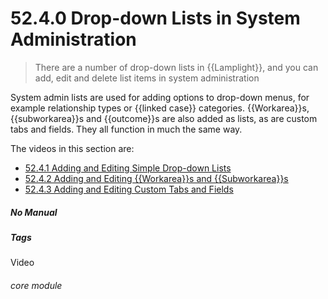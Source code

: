 # 52.4.0 Drop-down Lists in System Administration

> There are a number of drop-down lists in {{Lamplight}}, and you can add, edit and delete list items in system administration 

System admin lists are used for adding options to drop-down menus, for example relationship types or {{linked case}} categories. {{Workarea}}s, {{subworkarea}}s and {{outcome}}s are also added as lists, as are custom tabs and fields. They all function in much the same way. 

The videos in this section are:

- [52.4.1 Adding and Editing Simple Drop-down Lists](/help/index/p/52.4.1)
- [52.4.2 Adding and Editing {{Workarea}}s and {{Subworkarea}}s](/help/index/p/52.4.2)
- [52.4.3 Adding and Editing Custom Tabs and Fields](/help/index/p/52.3.3)


##### No Manual

##### Tags
Video

###### core module
